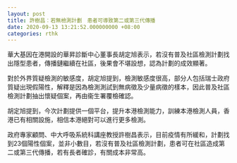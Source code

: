 ```yaml
---
layout: post
title: 許樹昌︰若無檢測計劃　患者可導致第二或第三代傳播
date: 2020-09-13 13:21:52.000000000 +08:00
categories: rthk
---
```


華大基因在港開設的華昇診斷中心董事長胡定旭表示，若沒有普及社區檢測計劃找出隱型患者，傳播鏈繼續在社區，後果會不堪設想，認為計劃的成效顯著。

對於外界質疑檢測的敏感度，胡定旭提到，檢測敏感度很高，部分人包括瑞士政府質疑出現假陽性，解釋是因為檢測測試到無病徵及少量病徵的樣本，因此普及社區檢測計劃抽出懷疑個案，再由衞生署覆檢確認。

胡定旭提到，今次計劃提供一個平台，提升本港檢測能力，訓練本港檢測人員，香港已有相關設施，相信本港絕對可以進行更多檢測。

政府專家顧問、中大呼吸系統科講座教授許樹昌表示，目前疫情有所緩和，計劃找到23個陽性個案，並非小數目，若沒有普及社區檢測計劃，患者可在社區造成第二或第三代傳播，若有長者確診，有關成本非常高。

